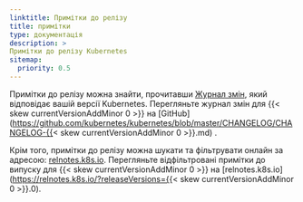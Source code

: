 ```yaml
---
linktitle: Примітки до релізу
title: примітки
type: документація
description: >
Примітки до релізу Kubernetes
sitemap:
  priority: 0.5
---
```


Примітки до релізу можна знайти, прочитавши [Журнал змін](https://github.com/kubernetes/kubernetes/tree/master/CHANGELOG), який відповідає вашій версії Kubernetes. Перегляньте журнал змін для {{< skew currentVersionAddMinor 0 >}} на [GitHub](https://github.com/kubernetes/kubernetes/blob/master/CHANGELOG/CHANGELOG-{{< skew currentVersionAddMinor 0 >}}.md) .

Крім того, примітки до релізу можна шукати та фільтрувати онлайн за адресою: [relnotes.k8s.io](https://relnotes.k8s.io). Перегляньте відфільтровані примітки до випуску для {{< skew currentVersionAddMinor 0 >}} на [relnotes.k8s.io](https://relnotes.k8s.io/?releaseVersions={{< skew currentVersionAddMinor 0 >}}.0).

